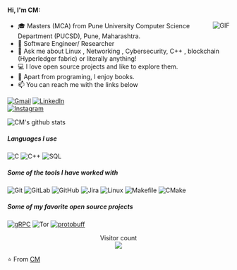 
#### Hi, I'm CM:
  <img align="right" alt="GIF" src="https://i.pinimg.com/originals/e4/26/70/e426702edf874b181aced1e2fa5c6cde.gif" />

- 🎓 Masters (MCA) from Pune University Computer Science Department (PUCSD), Pune, Maharashtra.
- :test_tube: Software Engineer/ Researcher 
- :speech_balloon: Ask me about Linux , Networking , Cybersecurity, C++ , blockchain (Hyperledger fabric) or literally anything!
- :computer: I love open source projects and like to explore them.
- :book: Apart from programing, I enjoy books.
- :mailbox: You can reach me with the links below

[![Gmail](https://img.shields.io/badge/-GMAIL-D14836?style=for-the-badge&logo=gmail&logoColor=white)](mailto:cmjagtap1@gmail.com)
[![LinkedIn](https://img.shields.io/badge/-LINKEDIN-0077B5?style=for-the-badge&logo=linkedin&logoColor=white)](https://www.linkedin.com/in/chandramohan-jagtap)  
[![Instagram](https://img.shields.io/badge/Instagram-%23E4405F.svg?&style=for-the-badge&logo=instagram&logoColor=white)]()

![CM's github stats](https://github-readme-stats.vercel.app/api?username=cmjagtap&count_private=true)

##### Languages I use

![C](https://img.shields.io/badge/C-%2300599C.svg?&style=for-the-badge&logo=C&logoColor=white")
![C++](https://img.shields.io/badge/C++-%2300599C.svg?&style=for-the-badge&logo=C++&logoColor=white")
![SQL](https://img.shields.io/badge/SQLite-%23003B57.svg?&style=for-the-badge&logo=SQLite&logoColor=white")

##### Some of the tools I have worked with

![Git](https://img.shields.io/badge/Git-%23F05032.svg?&style=for-the-badge&logo=Git&logoColor=white")
![GitLab](https://img.shields.io/badge/GitLab-%23FCA121.svg?&style=for-the-badge&logo=GitLab&logoColor=white"&link=https://github.com/cmjagtap)
![GitHub](https://img.shields.io/badge/GitHub-%23181717.svg?&style=for-the-badge&logo=GitHub&logoColor=white"&link=https://github.com/cmjagtap)
![Jira](https://img.shields.io/badge/Jira-%230052CC.svg?&style=for-the-badge&logo=Jira&logoColor=white")
![Linux](https://img.shields.io/badge/Linux-%23FCC624.svg?&style=for-the-badge&logo=Linux&logoColor=white")
![Makefile](https://img.shields.io/badge/Makefile-.-brightgreen)
![CMake](https://img.shields.io/badge/CMake-%230648FC.svg?&style=for-the-badge&logo=CMake&logoColor=white")



##### Some of my favorite open source projects

[![gRPC](https://img.shields.io/badge/-gRPC-444444?style=flat&logoColor=175DDC)](https://github.com/grpc/grpc)
![Tor](https://img.shields.io/badge/Tor-%237E4798.svg?&style=for-the-badge&logo=Tor&logoColor=white")
[![protobuff](https://img.shields.io/badge/-Protobuff-444444?style=flat&logoColor=175DDC)](https://github.com/protocolbuffers/protobuf)

<p align="center"> 
  Visitor count<br>
  <img src="https://profile-counter.glitch.me/cmjagtap/count.svg" />
</p>


⭐️ From [CM](https://github.com/cmjagtap)
